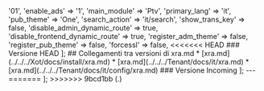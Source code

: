 <?php

declare(strict_types=1);

return [
    'adm_home' => '01',
    'enable_ads' => '1',
    'main_module' => 'Ptv',
    'primary_lang' => 'it',
    'pub_theme' => 'One',
    'search_action' => 'it/search',
    'show_trans_key' => false,
    'disable_admin_dynamic_route' => true,
    'disable_frontend_dynamic_route' => true,
    'register_adm_theme' => false,
    'register_pub_theme' => false,
    'forcessl' => false,
<<<<<<< HEAD
### Versione HEAD

];
## Collegamenti tra versioni di xra.md
* [xra.md](../../../Xot/docs/install/xra.md)
* [xra.md](../../../Tenant/docs/it/xra.md)
* [xra.md](../../../Tenant/docs/it/config/xra.md)


### Versione Incoming

];

---

=======
];
>>>>>>> 9bcd1bb (.)
